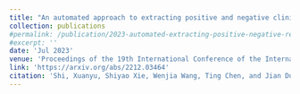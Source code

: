 ```yaml
---
title: "An automated approach to extracting positive and negative clinical research results"
collection: publications
#permalink: /publication/2023-automated-extracting-positive-negative-results
#excerpt: ''
date: 'Jul 2023'
venue: 'Proceedings of the 19th International Conference of the International Society for Scientometrics and Informetrics (ISSI 2023)'
link: 'https://arxiv.org/abs/2212.03464'
citation: 'Shi, Xuanyu, Shiyao Xie, Wenjia Wang, Ting Chen, and Jian Du. "An automated approach to extracting positive and negative clinical research results." Proceedings of the 19th International Conference of the International Society for Scientometrics and Informetrics (ISSI 2023), 1: 571–578 (2023).'
---
```



